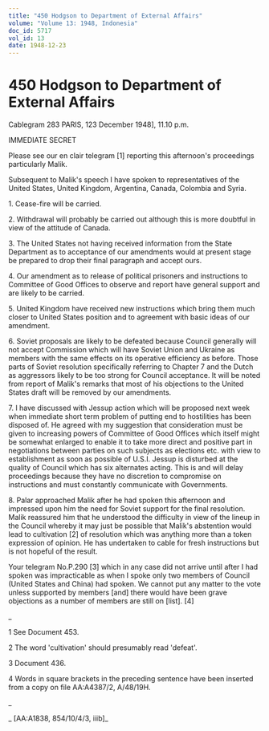 ```yaml
---
title: "450 Hodgson to Department of External Affairs"
volume: "Volume 13: 1948, Indonesia"
doc_id: 5717
vol_id: 13
date: 1948-12-23
---
```


# 450 Hodgson to Department of External Affairs

Cablegram 283 PARIS, 123 December 1948], 11.10 p.m.

IMMEDIATE SECRET

Please see our en clair telegram [1] reporting this afternoon's proceedings particularly Malik.

Subsequent to Malik's speech I have spoken to representatives of the United States, United Kingdom, Argentina, Canada, Colombia and Syria.

1\. Cease-fire will be carried.

2\. Withdrawal will probably be carried out although this is more doubtful in view of the attitude of Canada.

3\. The United States not having received information from the State Department as to acceptance of our amendments would at present stage be prepared to drop their final paragraph and accept ours.

4\. Our amendment as to release of political prisoners and instructions to Committee of Good Offices to observe and report have general support and are likely to be carried.

5\. United Kingdom have received new instructions which bring them much closer to United States position and to agreement with basic ideas of our amendment.

6\. Soviet proposals are likely to be defeated because Council generally will not accept Commission which will have Soviet Union and Ukraine as members with the same effects on its operative efficiency as before. Those parts of Soviet resolution specifically referring to Chapter 7 and the Dutch as aggressors likely to be too strong for Council acceptance. It will be noted from report of Malik's remarks that most of his objections to the United States draft will be removed by our amendments.

7\. I have discussed with Jessup action which will be proposed next week when immediate short term problem of putting end to hostilities has been disposed of. He agreed with my suggestion that consideration must be given to increasing powers of Committee of Good Offices which itself might be somewhat enlarged to enable it to take more direct and positive part in negotiations between parties on such subjects as elections etc. with view to establishment as soon as possible of U.S.I. Jessup is disturbed at the quality of Council which has six alternates acting. This is and will delay proceedings because they have no discretion to compromise on instructions and must constantly communicate with Governments.

8\. Palar approached Malik after he had spoken this afternoon and impressed upon him the need for Soviet support for the final resolution. Malik reassured him that he understood the difficulty in view of the lineup in the Council whereby it may just be possible that Malik's abstention would lead to cultivation [2] of resolution which was anything more than a token expression of opinion. He has undertaken to cable for fresh instructions but is not hopeful of the result.

Your telegram No.P.290 [3] which in any case did not arrive until after I had spoken was impracticable as when I spoke only two members of Council (United States and China) had spoken. We cannot put any matter to the vote unless supported by members [and] there would have been grave objections as a number of members are still on [list]. [4]

_

1 See Document 453.

2 The word 'cultivation' should presumably read 'defeat'.

3 Document 436.

4 Words in square brackets in the preceding sentence have been inserted from a copy on file AA:A4387/2, A/48/19H.

_

_ [AA:A1838, 854/10/4/3, iiib]_
